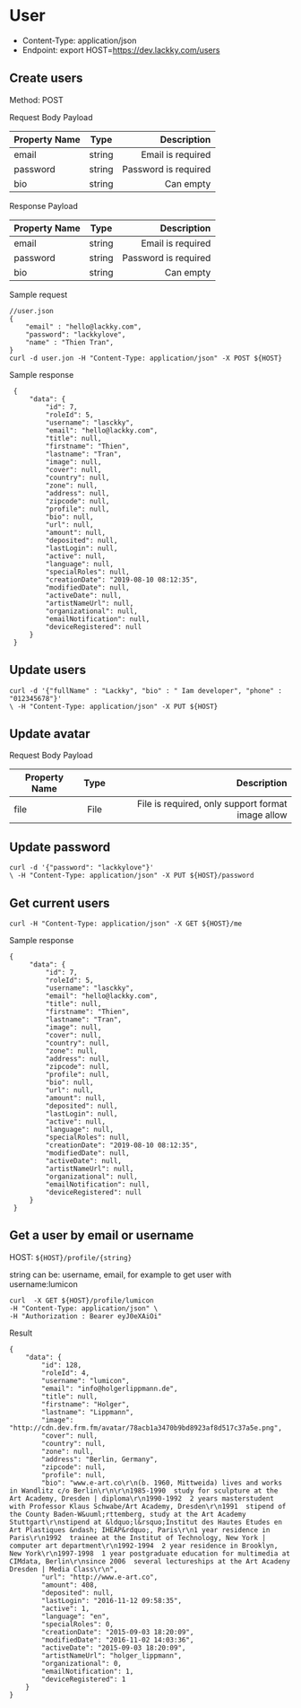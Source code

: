 # User
- Content-Type: application/json
- Endpoint: export HOST=https://dev.lackky.com/users

## Create users

Method: POST

Request Body Payload

| Property Name        | Type           | Description  |
| -------------        |:---------------:| -----:|
| email                | string       |   Email is required |
| password             | string       |   Password is required |
| bio                  | string       |    Can empty|

Response Payload

| Property Name        | Type           | Description  |
| -------------        |:---------------:| -----:|
| email                | string       | Email is required |
| password             | string       |   Password is required |
| bio                  | string      |    Can empty|

Sample request

``` 
//user.json
{
	"email" : "hello@lackky.com",
	"password": "lackkylove",
	"name" : "Thien Tran",
}
curl -d user.jon -H "Content-Type: application/json" -X POST ${HOST}
```

Sample response 
```
 {
     "data": {
         "id": 7,
         "roleId": 5,
         "username": "lasckky",
         "email": "hello@lackky.com",
         "title": null,
         "firstname": "Thien",
         "lastname": "Tran",
         "image": null,
         "cover": null,
         "country": null,
         "zone": null,
         "address": null,
         "zipcode": null,
         "profile": null,
         "bio": null,
         "url": null,
         "amount": null,
         "deposited": null,
         "lastLogin": null,
         "active": null,
         "language": null,
         "specialRoles": null,
         "creationDate": "2019-08-10 08:12:35",
         "modifiedDate": null,
         "activeDate": null,
         "artistNameUrl": null,
         "organizational": null,
         "emailNotification": null,
         "deviceRegistered": null
     }
 }
```
## Update users

``` 
curl -d '{"fullName" : "Lackky", "bio" : " Iam developer", "phone" : "012345678"}'
\ -H "Content-Type: application/json" -X PUT ${HOST}
```


## Update avatar
Request Body Payload

| Property Name        | Type           | Description  |
| -------------        |:---------------:| -----:|
| file                | File       |   File is required, only support format image allow |



## Update password

``` 
curl -d '{"password": "lackkylove"}' 
\ -H "Content-Type: application/json" -X PUT ${HOST}/password

```


## Get current users

```
curl -H "Content-Type: application/json" -X GET ${HOST}/me
```

Sample response

``` 
{
     "data": {
         "id": 7,
         "roleId": 5,
         "username": "lasckky",
         "email": "hello@lackky.com",
         "title": null,
         "firstname": "Thien",
         "lastname": "Tran",
         "image": null,
         "cover": null,
         "country": null,
         "zone": null,
         "address": null,
         "zipcode": null,
         "profile": null,
         "bio": null,
         "url": null,
         "amount": null,
         "deposited": null,
         "lastLogin": null,
         "active": null,
         "language": null,
         "specialRoles": null,
         "creationDate": "2019-08-10 08:12:35",
         "modifiedDate": null,
         "activeDate": null,
         "artistNameUrl": null,
         "organizational": null,
         "emailNotification": null,
         "deviceRegistered": null
     }
 }
```
## Get a user by email or username

HOST: `${HOST}/profile/{string}`

string can be: username, email, for example to get user with username:lumicon

```
curl  -X GET ${HOST}/profile/lumicon
-H "Content-Type: application/json" \
-H "Authorization : Bearer eyJ0eXAiOi"
```

Result

``` 
{
    "data": {
        "id": 128,
        "roleId": 4,
        "username": "lumicon",
        "email": "info@holgerlippmann.de",
        "title": null,
        "firstname": "Holger",
        "lastname": "Lippmann",
        "image": "http://cdn.dev.frm.fm/avatar/78acb1a3470b9bd8923af8d517c37a5e.png",
        "cover": null,
        "country": null,
        "zone": null,
        "address": "Berlin, Germany",
        "zipcode": null,
        "profile": null,
        "bio": "www.e-art.co\r\n(b. 1960, Mittweida) lives and works in Wandlitz c/o Berlin\r\n\r\n1985-1990  study for sculpture at the Art Academy, Dresden | diploma\r\n1990-1992  2 years masterstudent with Professor Klaus Schwabe/Art Academy, Dresden\r\n1991  stipend of the County Baden-W&uuml;rttemberg, study at the Art Academy Stuttgart\r\nstipend at &ldquo;l&rsquo;Institut des Hautes Etudes en Art Plastiques &ndash; IHEAP&rdquo;, Paris\r\n1 year residence in Paris\r\n1992  trainee at the Institut of Technology, New York | computer art department\r\n1992-1994  2 year residence in Brooklyn, New York\r\n1997-1998  1 year postgraduate education for multimedia at CIMdata, Berlin\r\nsince 2006  several lectureships at the Art Acadeny Dresden | Media Class\r\n",
        "url": "http://www.e-art.co",
        "amount": 408,
        "deposited": null,
        "lastLogin": "2016-11-12 09:58:35",
        "active": 1,
        "language": "en",
        "specialRoles": 0,
        "creationDate": "2015-09-03 18:20:09",
        "modifiedDate": "2016-11-02 14:03:36",
        "activeDate": "2015-09-03 18:20:09",
        "artistNameUrl": "holger_lippmann",
        "organizational": 0,
        "emailNotification": 1,
        "deviceRegistered": 1
    }
}
```
